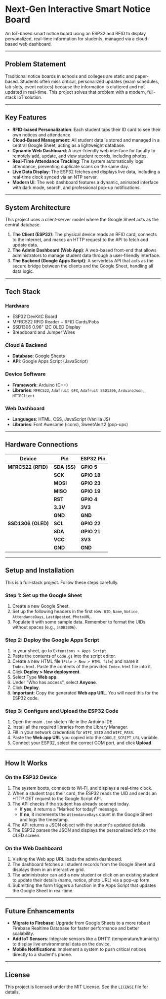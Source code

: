 # Next-Gen Interactive Smart Notice Board

An IoT-based smart notice board using an ESP32 and RFID to display personalized, real-time information for students, managed via a cloud-based web dashboard.



---

## Problem Statement

Traditional notice boards in schools and colleges are static and paper-based. Students often miss critical, personalized updates (exam schedules, lab slots, event notices) because the information is cluttered and not updated in real-time. This project solves that problem with a modern, full-stack IoT solution.

---

## Key Features

-   **RFID-based Personalization**: Each student taps their ID card to see their own notices and attendance.
-   **Cloud-Based Management**: All student data is stored and managed in a central Google Sheet, acting as a lightweight database.
-   **Dynamic Web Dashboard**: A user-friendly web interface for faculty to remotely add, update, and view student records, including photos.
-   **Real-Time Attendance Tracking**: The system automatically logs attendance, preventing duplicate scans on the same day.
-   **Live Data Display**: The ESP32 fetches and displays live data, including a real-time clock synced via an NTP server.
-   **Modern UI**: The web dashboard features a dynamic, animated interface with dark mode, search, and professional pop-up notifications.

---

## System Architecture

This project uses a client-server model where the Google Sheet acts as the central database.

1.  **The Client (ESP32)**: The physical device reads an RFID card, connects to the internet, and makes an HTTP request to the API to fetch and update data.
2.  **The Admin Dashboard (Web App)**: A web-based front-end that allows administrators to manage student data through a user-friendly interface.
3.  **The Backend (Google Apps Script)**: A serverless API that acts as the secure bridge between the clients and the Google Sheet, handling all data logic.

---

## Tech Stack

### Hardware
* ESP32 DevKitC Board
* MFRC522 RFID Reader + RFID Cards/Fobs
* SSD1306 0.96" I2C OLED Display
* Breadboard and Jumper Wires

### Cloud & Backend
* **Database**: Google Sheets
* **API**: Google Apps Script (JavaScript)

### Device Software
* **Framework**: Arduino (C++)
* **Libraries**: `MFRC522`, `Adafruit GFX`, `Adafruit SSD1306`, `ArduinoJson`, `HTTPClient`

### Web Dashboard
* **Languages**: HTML, CSS, JavaScript (Vanilla JS)
* **Libraries**: Font Awesome (icons), SweetAlert2 (pop-ups)

---

## Hardware Connections

| Device             | Pin        | ESP32 Pin   |
| ------------------ | ---------- | ----------- |
| **MFRC522 (RFID)** | **SDA (SS)** | **GPIO 5** |
|                    | **SCK** | **GPIO 18** |
|                    | **MOSI** | **GPIO 23** |
|                    | **MISO** | **GPIO 19** |
|                    | **RST** | **GPIO 4** |
|                    | **3.3V** | **3V3** |
|                    | **GND** | **GND** |
| **SSD1306 (OLED)** | **SCL** | **GPIO 22** |
|                    | **SDA** | **GPIO 21** |
|                    | **VCC** | **3V3** |
|                    | **GND** | **GND** |

---

## Setup and Installation

This is a full-stack project. Follow these steps carefully.

### Step 1: Set up the Google Sheet
1.  Create a new Google Sheet.
2.  Set up the following headers in the first row: `UID`, `Name`, `Notice`, `AttendanceDays`, `LastUpdated`, `PhotoURL`.
3.  Populate it with some sample data. Remember to format the UIDs without spaces (e.g., `34DB3B06`).

### Step 2: Deploy the Google Apps Script
1.  In your sheet, go to `Extensions > Apps Script`.
2.  Paste the contents of `Code.gs` into the script editor.
3.  Create a new HTML file (`File > New > HTML file`) and name it `Index.html`. Paste the contents of the provided `Index.html` file into it.
4.  Click **Deploy > New deployment**.
5.  Select Type **Web app**.
6.  Under "Who has access", select **Anyone**.
7.  Click **Deploy**.
8.  **Important:** Copy the generated **Web app URL**. You will need this for the ESP32 code.

### Step 3: Configure and Upload the ESP32 Code
1.  Open the main `.ino` sketch file in the Arduino IDE.
2.  Install all the required libraries from the Library Manager.
3.  Fill in your network credentials for `WIFI_SSID` and `WIFI_PASS`.
4.  Paste the **Web app URL** you copied into the `GOOGLE_SCRIPT_URL` variable.
5.  Connect your ESP32, select the correct COM port, and click **Upload**.

---

## How It Works

### On the ESP32 Device
1.  The system boots, connects to Wi-Fi, and displays a real-time clock.
2.  When a student taps their card, the ESP32 reads the UID and sends an HTTP GET request to the Google Script API.
3.  The API checks if the student has already scanned today.
    * If **yes**, it returns a "Marked for today!" message.
    * If **no**, it increments the `AttendanceDays` count in the Google Sheet and logs the timestamp.
4.  The API returns a JSON object with the student's updated details.
5.  The ESP32 parses the JSON and displays the personalized info on the OLED screen.

### On the Web Dashboard
1.  Visiting the Web app URL loads the admin dashboard.
2.  The dashboard fetches all student records from the Google Sheet and displays them in an interactive grid.
3.  The administrator can add a new student or click on an existing student to update their details (name, notice, photo URL) via a pop-up form.
4.  Submitting the form triggers a function in the Apps Script that updates the Google Sheet in real-time.

---

## Future Enhancements

-   **Migrate to Firebase**: Upgrade from Google Sheets to a more robust Firebase Realtime Database for faster performance and better scalability.
-   **Add IoT Sensors**: Integrate sensors like a DHT11 (temperature/humidity) to display live environmental data on the device.
-   **Mobile Notifications**: Implement a system to push critical notices directly to a student's phone.

---

## License

This project is licensed under the MIT License. See the `LICENSE` file for details.
